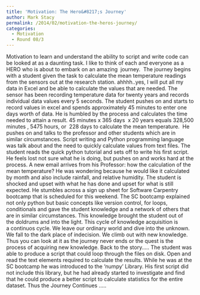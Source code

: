 ```yaml
---
title: 'Motivation: The Hero&#8217;s Journey'
author: Mark Stacy
permalink: /2014/02/motivation-the-heros-journey/
categories:
  - Motivation
  - Round 08/3
---
```

Motivation to learn and understand the ability to script and write code can be looked at as a daunting task. I like to think of each and everyone as a HERO who is about to embark on an amazing  journey.  The journey begins with a student given the task to calculate the mean temperature readings from the sensors out at the research station. ahhhh..yes, I will put all my data in Excel and be able to calculate the values that are needed. The sensor has been recording temperature data for twenty years and records individual data values every 5 seconds. The student pushes on and starts to record values in excel and spends approximately 45 minutes to enter one days worth of data. He is humbled by the process and calculates the time needed to attain a result. 45 minutes x 365 days  x 20 years equals 328,500 minutes , 5475 hours, or  228 days to calculate the mean temperature.  He pushes on and talks to the professor and other students which are in similar circumstances. Script writing and Python programming language was talk about and the need to quickly calculate values from text files. The student reads the quick python tutorial and sets off to write his first script. He feels lost not sure what he is doing, but pushes on and works hard at the process. A new email arrives from his Professor: how the calculation of the mean temperature? He was wondering because he would like it calculated by month and also include rainfall, and relative humidity. The student is shocked and upset with what he has done and upset for what is still expected. He stumbles across a sign up sheet for Software Carpentry bootcamp that is scheduled for this weekend. The SC bootcamp explained not only python but basic concepts like version control, for loops, conditionals and gave the student knowledge and a network of others that are in similar circumstances. This knowledge brought the student out of the doldrums and into the light. This cycle of knowledge acquisition is a continuos cycle. We leave our ordinary world and dive into the unknown. We fall to the dark place of indecision. We climb out with new knowledge. Thus you can look at it as the journey never ends or the quest is the process of acquiring new knowledge. Back to the story&#8230;.. The student was able to produce a script that could loop through the files on disk. Open and read the text elements required to calculate the results. While he was at the SC bootcamp he was introduced to the &#8216;numpy&#8217; Library. His first script did not include this library, but he had already started to investigate and find that he could produce a better script to calculate statistics for the entire dataset. Thus the Journey Continues &#8230;..
